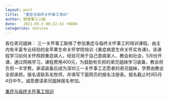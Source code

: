 ```yaml
---
layout: post
title:  "重症与临终关怀事工培训"
author: 關懷事工小組
date:   2021-05-3 08:22:43 +0800
categories: notices
---
```

各位弟兄姐妹：
三一关怀事工联络了参加重症与临终关怀事工的培训课程。由主内有丰富专业经验的金苹果生命关怀学院培训《重症病患生命关怀实务课》，该课程学习如何关怀照顾重症病人，经验可用于自己患病家人、教会和社会，5月份开课，通过网络学习，课程费用400元，为鼓励有负担的弟兄姐妹学习装备，教会将负担一半学费。承诺装备后成为深圳三一关怀事工志愿者的弟兄姐妹，学费由教会全部承担。报名请联系毛牧师，并填写下面网页的报名注册表。报名截止时间5月4日中午。诚恳邀请弟兄姐妹报名参加。

[重症与临终关怀事工培训](https://app12n6ugcg5238.h5.xiaoeknow.com/content_page/eyJ0eXBlIjoiMyIsInJlc291cmNlX3R5cGUiOjI1LCJyZXNvdXJjZV9pZCI6IiIsImFwcF9pZCI6ImFwcDEybjZ1Z2NnNTIzOCIsInByb2R1Y3RfaWQiOiJ0ZXJtXzYwN2FlM2Q3MzgwNzhfNW45UXc3IiwicmVmX2lkIjoiIiwiZXhwYW5kX2RhdGEiOltdLCJzaGFyZV91c2VyX2lkIjoidV81ZjZiMGNiOWFkYTVmX2NXSGJQM25GYVYiLCJzaGFyZV90eXBlIjo1LCJzY2VuZSI6Ilx1NTIwNlx1NGVhYiJ9?entry=2&entry_type=2001)

